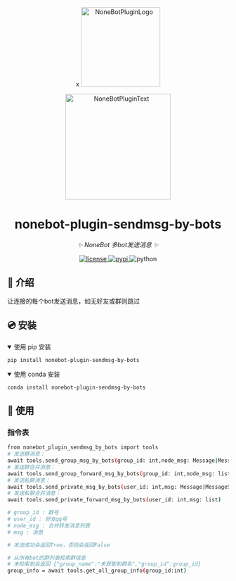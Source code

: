 <div align="center">x
  <a href="https://v2.nonebot.dev/store"><img src="https://github.com/A-kirami/nonebot-plugin-template/blob/resources/nbp_logo.png" width="180" height="180" alt="NoneBotPluginLogo"></a>
  <br>
  <p><img src="https://github.com/A-kirami/nonebot-plugin-template/blob/resources/NoneBotPlugin.svg" width="240" alt="NoneBotPluginText"></p>
</div>

<div align="center">

# nonebot-plugin-sendmsg-by-bots

_✨ NoneBot 多bot发送消息 ✨_


<a href="./LICENSE">
    <img src="https://img.shields.io/github/license/nek0us/nonebot-plugin-sendmsg-by-bots.svg" alt="license">
</a>
<a href="https://pypi.python.org/pypi/nonebot-plugin-sendmsg-by-bots">
    <img src="https://img.shields.io/pypi/v/nonebot-plugin-sendmsg-by-bots.svg" alt="pypi">
</a>
<img src="https://img.shields.io/badge/python-3.10+-blue.svg" alt="python">

</div>

## 📖 介绍

让连接的每个bot发送消息，如无好友或群则跳过

## 💿 安装

<details open>
<summary>使用 pip 安装</summary>

    pip install nonebot-plugin-sendmsg-by-bots
</details>
<details open>
<summary>使用 conda 安装</summary>

    conda install nonebot-plugin-sendmsg-by-bots
</details>



## 🎉 使用
### 指令表

```bash
from nonebot_plugin_sendmsg_by_bots import tools
# 发送群消息：
await tools.send_group_msg_by_bots(group_id: int,node_msg: Message|MessageSegment|str)
# 发送群合并消息：
await tools.send_group_forward_msg_by_bots(group_id: int,node_msg: list)
# 发送私聊消息：
await tools.send_private_msg_by_bots(user_id: int,msg: Message|MessageSegment|str)
# 发送私聊合并消息：
await tools.send_private_forward_msg_by_bots(user_id: int,msg: list)

# group_id : 群号
# user_id : 好友qq号
# node_msg : 合并转发消息列表
# msg : 消息

# 发送成功会返回True，否则会返回False

# 从所有bot的群列表检索群信息
# 未检索到会返回 {"group_name":"未获取到群名","group_id":group_id}
group_info = await tools.get_all_group_info(group_id:int)

```
